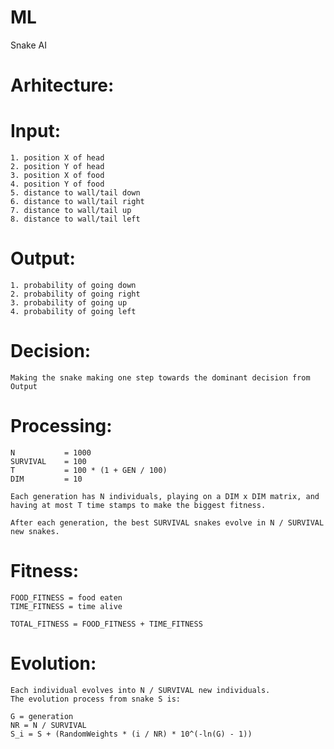 # ML
Snake AI

# Arhitecture:
# Input:
    1. position X of head
    2. position Y of head
    3. position X of food
    4. position Y of food
    5. distance to wall/tail down
    6. distance to wall/tail right
    7. distance to wall/tail up
    8. distance to wall/tail left

# Output:
    1. probability of going down
    2. probability of going right
    3. probability of going up
    4. probability of going left

# Decision:
    Making the snake making one step towards the dominant decision from Output

# Processing:
    N           = 1000
    SURVIVAL    = 100
    T           = 100 * (1 + GEN / 100)
    DIM         = 10 
    
    Each generation has N individuals, playing on a DIM x DIM matrix, and having at most T time stamps to make the biggest fitness.

    After each generation, the best SURVIVAL snakes evolve in N / SURVIVAL new snakes.

# Fitness:

    FOOD_FITNESS = food eaten
    TIME_FITNESS = time alive
    
    TOTAL_FITNESS = FOOD_FITNESS + TIME_FITNESS

# Evolution:
    Each individual evolves into N / SURVIVAL new individuals.
    The evolution process from snake S is:

    G = generation
    NR = N / SURVIVAL
    S_i = S + (RandomWeights * (i / NR) * 10^(-ln(G) - 1))